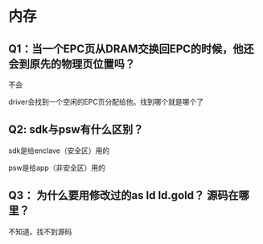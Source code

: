 # 内存

## Q1：当一个EPC页从DRAM交换回EPC的时候，他还会到原先的物理页位置吗？

不会

driver会找到一个空闲的EPC页分配给他。找到哪个就是哪个了



## Q2: sdk与psw有什么区别？

sdk是给enclave（安全区）用的

psw是给app（非安全区）用的



## Q3： 为什么要用修改过的as ld ld.gold？ 源码在哪里？

不知道。找不到源码